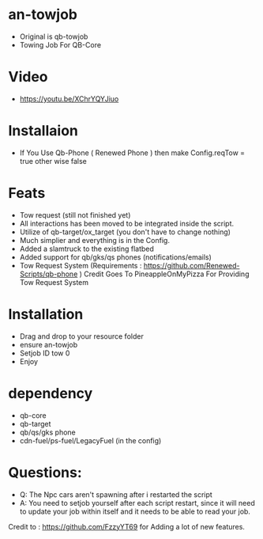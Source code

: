 # an-towjob
- Original is qb-towjob
- Towing Job For QB-Core

# Video
- https://youtu.be/XChrYQYJiuo

# Installaion
- If You Use Qb-Phone ( Renewed Phone ) then make Config.reqTow = true other wise false



# Feats

- Tow request (still not finished yet)
- All interactions has been moved to be integrated inside the script.
- Utilize of qb-target/ox_target (you don't have to change nothing)
- Much simplier and everything is in the Config.
- Added a slamtruck to the existing flatbed
- Added support for qb/gks/qs phones (notifications/emails)
- Tow Request System (Requirements : https://github.com/Renewed-Scripts/qb-phone ) Credit Goes To PineappleOnMyPizza For Providing Tow Request System

# Installation 

- Drag and drop to your resource folder
- ensure an-towjob
- Setjob ID tow 0
- Enjoy

# dependency 
- qb-core
- qb-target
- qb/qs/gks phone
- cdn-fuel/ps-fuel/LegacyFuel (in the config)

# Questions:
- Q: The Npc cars aren't spawning after i restarted the script
- A: You need to setjob yourself after each script restart, since it will need to update your job within itself and it needs to be able to read your job.

Credit to : https://github.com/FzzyYT69 for Adding a lot of new features.
